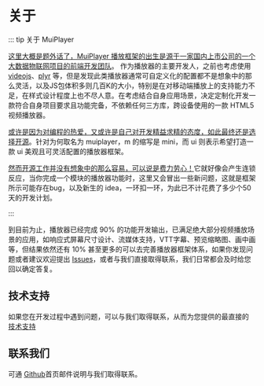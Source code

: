 # 关于

::: tip 关于 MuiPlayer

<u>这里大概是题外话了，MuiPlayer 播放框架的出生是源于一家国内上市公司的一个大数据物联网项目的前端开发团队</u>。
作为播放器的主要开发人，之前也考虑使用 [videojs](https://videojs.com/)、[plyr](https://plyr.io/) 等，但是发现此类播放器通常可自定义化的配置都不是想象中的那么灵活，以及JS包体积多则几百K的大小，特别是在对移动端播放上的支持能力不足，在样式设计程度上也不尽人意。在考虑结合自身应用场景，决定定制化开发一款符合自身项目要求且功能完备，不依赖任何三方库，跨设备使用的一款 HTML5 视频播放器。

<u>或许是因为对编程的热爱，又或许是自己对开发精益求精的态度，如此最终还是选择开源</u>。针对为何取名为 muiplayer，m 的缩写是 mini，而 ui 则表示希望打造一款 ui 美观且可灵活配置的播放器框架。

<u>然而开源工作并没有想象中的那么容易，可以说是费力劳心！</u>它就好像会产生连锁反应，当你完成一个模块的播放器功能时，这里又会冒出一些新问题，这就是框架所示可能存在bug，以及新生的 idea，一环扣一环，为此已不计花费了多少个50天的开发计划。

:::

到目前为止，播放器已经完成 90% 的功能开发输出，已满足绝大部分视频播放场景的应用，如响应式屏幕尺寸设计、流媒体支持，VTT字幕、预览缩略图、画中画等，但结果依然还有 10% 甚至更多的可以去完善播放器框架体系，如果你发现问题或者建议欢迎提出 [Issues](https://github.com/muiplayer/hello-muiplayer/issues)，或者与我们直接取得联系，我们日常都会及时给您回以确定答复。



## 技术支持

如果您在开发过程中遇到问题，可以与我们取得联系，从而为您提供的最直接的 [技术支持](https://www.syjshare.com/res/W87H0VBD)</u>



## 联系我们 

可通 [Github](https://github.com/muiplayer)首页邮件说明与我们取得联系。